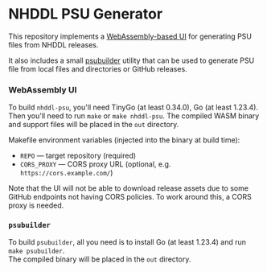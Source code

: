 # NHDDL PSU Generator

This repository implements a [WebAssembly-based UI](cmd/nhddl-psu) for generating PSU files from NHDDL releases.

It also includes a small [psubuilder](cmd/psubuilder) utility that can be used to generate PSU file from local files and directories or GitHub releases.

### WebAssembly UI

To build `nhddl-psu`, you'll need TinyGo (at least 0.34.0), Go (at least 1.23.4).
Then you'll need to run `make` or `make nhddl-psu`.
The compiled WASM binary and support files will be placed in the `out` directory.

Makefile environment variables (injected into the binary at build time):
- `REPO` — target repository (required)
- `CORS_PROXY` — CORS proxy URL (optional, e.g. `https://cors.example.com/`)

Note that the UI will not be able to download release assets due to some GitHub endpoints not having CORS policies. To work around this, a CORS proxy is needed.  

### `psubuilder`

To build `psubuilder`, all you need is to install Go (at least 1.23.4) and run `make psubuilder`.  
The compiled binary will be placed in the `out` directory.
